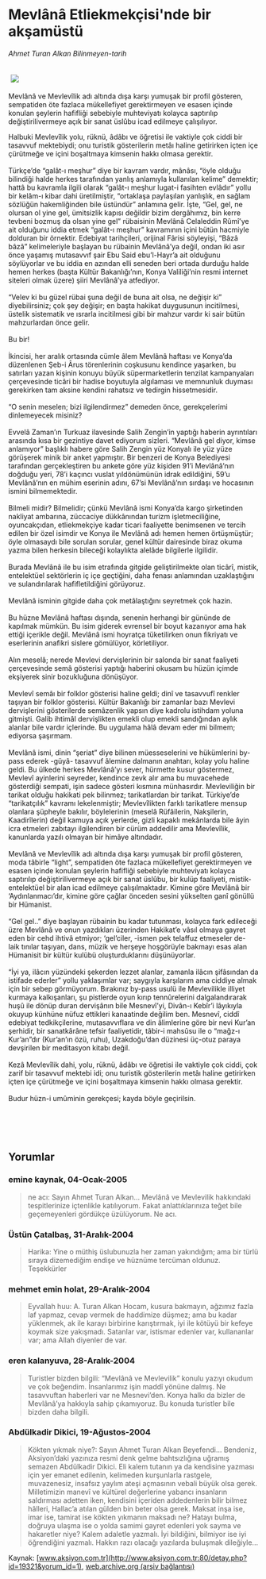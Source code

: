 # Mevlânâ Etliekmekçisi'nde bir akşamüstü

*Ahmet Turan Alkan Bilinmeyen-tarih*

<div>
 <font>
  <img border="0" height="1" src="/web/20050129204505im_/http://www.aksiyon.com.tr/images/blank.gif"/>
 </font>
 <font class="content">
  <p>
   <img border="0" hspace="5" src="http://web.archive.org/web/20050129204505im_/http://www.aksiyon.com.tr/resim/525/12.jpg" vspace="5"/>
  </p>
 </font>
 <font class="content">
  Mevlânâ ve Mevlevîlik adı altında dışa karşı yumuşak bir profil gösteren, sempatiden öte fazlaca mükellefiyet gerektirmeyen ve esasen içinde konulan şeylerin hafifliği sebebiyle muhteviyatı kolayca saptırılıp değiştirilivermeye açık bir sanat üslûbu icad edilmeye çalışılıyor.
 </font>
 <br/>
 <p>
  <font class="content">
   Halbuki Mevlevîlik yolu, rüknü, âdâbı ve öğretisi ile vaktiyle çok ciddi bir tasavvuf mektebiydi; onu turistik gösterilerin metâı haline getirirken içten içe çürütmeğe ve içini  boşaltmaya kimsenin hakkı olmasa gerektir.
   <br>
    <br>
     Türkçe’de “galât-ı meşhur” diye bir kavram vardır, mânâsı, “öyle olduğu bilindiği halde herkes tarafından yanlış anlamıyla kullanılan kelime” demektir; hattâ bu kavramla ilgili olarak “galât-ı meşhur lugat-i fasihten evlâdır” yollu bir kelâm-ı kibar dahi üretilmiştir, “ortaklaşa paylaşılan yanlışlık, en sağlam sözlüğün hakemliğinden bile üstündür” anlamına gelir. İşte, “Gel, gel, ne olursan ol yine gel, ümitsizlik kapısı değildir bizim dergâhımız, bin kerre tevbeni bozmuş da olsan yine gel” rübaisinin Mevlânâ Celaleddin Rûmî’ye ait olduğunu iddia etmek “galât-ı meşhur” kavramının içini bütün hacmiyle dolduran bir örnektir. Edebiyat tarihçileri, orijinal Fârisi söyleyişi, “Bâzâ bâzâ” kelimeleriyle başlayan bu rübainin Mevlânâ’ya değil, ondan iki asır önce yaşamış mutasavvıf şair Ebu Said ebu’l-Hayr’a ait olduğunu söylüyorlar ve bu iddia en azından elli seneden beri ortada durduğu halde hemen herkes (başta Kültür Bakanlığı’nın, Konya Valiliği’nin resmi internet siteleri olmak üzere) şiiri Mevlânâ’ya atfediyor.
     <br>
      <br>
       “Velev ki bu güzel rübai şuna değil de buna ait olsa, ne değişir ki” diyebilirsiniz; çok şey değişir; en başta hakikat duygusunun incitilmesi, üstelik sistematik ve ısrarla incitilmesi gibi bir mahzur vardır ki sair bütün mahzurlardan önce gelir.
       <br/>
       <br/>
       Bu bir!
       <br/>
       <br/>
       İkincisi, her aralık ortasında cümle âlem Mevlânâ haftası ve Konya’da düzenlenen Şeb-i Ârus törenlerinin coşkusunu kendince yaşarken, bu satırları yazan kişinin konuyu büyük süpermarketlerin tenzilat kampanyaları çerçevesinde ticâri bir hadise boyutuyla algılaması ve memnunluk duyması gerekirken tam aksine kendini rahatsız ve tedirgin hissetmesidir.
       <br/>
       <br/>
       “O senin meselen; bizi ilgilendirmez” demeden önce, gerekçelerimi dinlemeyecek misiniz?
       <br/>
       <br/>
       Evvelâ Zaman’ın Turkuaz ilavesinde Salih Zengin’in yaptığı haberin ayrıntıları arasında kısa bir gezintiye davet ediyorum sizleri. “Mevlânâ gel diyor, kimse anlamıyor” başlıklı habere göre Salih Zengin yüz Konyalı ile yüz yüze görüşerek minik bir anket yapmıştır. Bir benzeri de Konya Belediyesi tarafından gerçekleştiren bu ankete göre yüz kişiden 91’i Mevlânâ’nın doğduğu yeri, 78’i kaçıncı vuslat yıldönümünün idrak edildiğini, 59’u Mevlânâ’nın en mühim eserinin adını, 67’si Mevlânâ’nın sırdaşı ve hocasının ismini bilmemektedir.
       <br/>
       <br/>
       Bilmeli midir? Bilmelidir; çünkü Mevlânâ ismi Konya’da kargo şirketinden nakliyat ambarına, züccaciye dükkânından turizm işletmeciliğine, oyuncakçıdan, etliekmekçiye kadar ticari faaliyette benimsenen ve tercih edilen bir özel isimdir ve Konya ile Mevlânâ adı hemen hemen örtüşmüştür; öyle olmasaydı bile sorulan sorular, genel kültür dairesinde biraz okuma yazma bilen herkesin bileceği kolaylıkta alelâde bilgilerle ilgilidir.
       <br/>
       <br/>
       Burada Mevlânâ ile bu isim etrafında gitgide geliştirilmekte olan ticârî, mistik, entelektüel sektörlerin iç içe geçtiğini, daha fenası anlamından uzaklaştığını ve sulandırılarak hafifletildiğini görüyoruz.
       <br/>
       <br/>
       Mevlânâ isminin gitgide daha çok metâlaştığını seyretmek çok hazin.
       <br/>
       <br/>
       Bu hüzne Mevlânâ haftası dışında, senenin herhangi bir gününde de kapılmak mümkün. Bu isim giderek evrensel bir boyut kazanıyor ama hak ettiği içerikle değil. Mevlânâ ismi hoyratça tüketilirken onun fikriyatı ve eserlerinin anafikri sislere gömülüyor, körletiliyor.
       <br/>
       <br/>
       Alın meselâ; nerede Mevlevi dervişlerinin bir salonda bir sanat faaliyeti çerçevesinde semâ gösterisi yaptığı haberini okusam bu hüzün içimde ekşiyerek sinir bozukluğuna dönüşüyor.
       <br/>
       <br/>
       Mevlevî semâı bir folklor gösterisi haline geldi; dinî ve tasavvufî renkler taşıyan bir folklor gösterisi. Kültür Bakanlığı bir zamanlar bazı Mevlevi dervişlerini gösterilerde semâzenlik yapsın diye kadrolu istihdam yoluna gitmişti. Galib ihtimâl dervişlikten emekli olup emekli sandığından aylık alanlar bile vardır içlerinde. Bu uygulama hâlâ devam eder mi bilmem; ediyorsa şaşırmam.
       <br/>
       <br/>
       Mevlânâ ismi, dinin “şeriat” diye bilinen müesseselerini ve hükümlerini by-pass ederek -güyâ- tasavvuf âlemine dalmanın anahtarı, kolay yolu haline geldi. Bu ülkede herkes Mevlânâ’yı sever, hürmette kusur göstermez, Mevlevî ayinlerini seyreder, kendince zevk alır ama bu muvacehede gösterdiği sempati, işin sadece gösteri kısmına münhasırdır. Mevleviliğin bir tarikat olduğu hakikati pek bilinmez; tarikatlardan bir tarikat. Türkiye’de “tarikatçılık” kavramı lekelenmiştir; Mevlevîlikten farklı tarikatlere mensup olanlara şüpheyle bakılır, böylelerinin (meselâ Rüfâilerin, Nakşilerin, Kaadirîlerin) değil kamuya açık yerlerde, gizli kapaklı mekânlarda bile âyin icra etmeleri zabıtayı ilgilendiren bir cürüm addedilir ama Mevlevîlik, kanunlarda yazılı olmayan bir himâye altındadır.
       <br/>
       <br/>
       Mevlânâ ve Mevlevîlik adı altında dışa karşı yumuşak bir profil gösteren, moda tâbirle “light”, sempatiden öte fazlaca mükellefiyet gerektirmeyen ve esasen içinde konulan şeylerin hafifliği sebebiyle muhteviyatı kolayca saptırılıp değiştirilivermeye açık bir sanat üslûbu, bir kulüp faaliyeti, mistik- entelektüel bir alan icad edilmeye çalışılmaktadır. Kimine göre Mevlânâ bir ‘Aydınlanmacı’dır, kimine göre çağlar önceden sesini yükselten ganî gönüllü bir Hümanist.
       <br/>
       <br/>
       “Gel gel..” diye başlayan rübainin bu kadar tutunması, kolayca fark edileceği üzre Mevlânâ ve onun yazdıkları üzerinden Hakikat’e vâsıl olmaya gayret eden bir cehd ihtivâ etmiyor; ‘gel’ciler, -ismen pek telaffuz etmeseler de- laik tınılar taşıyan, dans, müzik ve herşeye hoşgörüyle bakmayı esas alan Hümanisit bir kültür kulübü oluşturduklarını düşünüyorlar.
       <br/>
       <br/>
       “İyi ya, ilâcın yüzündeki şekerden lezzet alanlar, zamanla ilâcın şifâsından da istifade ederler” yollu yaklaşımlar var; saygıyla karşılarım ama ciddiye almak için bir sebep görmüyorum. Bırakınız by-pass usulü ile Mevlevilikle illiyet kurmaya kalkışanları, şu pistlerde oyun kırıp tennûrelerini dalgalandırarak huşû ile dönüp duran dervişânın bile Mesnevî’yi, Divân-ı Kebîr’i lâyıkıyla okuyup künhüne nüfuz ettikleri kanaatinde değilim ben. Mesnevî, ciddî edebiyat tedkikçilerine, mutasavvıflara ve din âlimlerine göre bir nevi Kur’an şerhidir, bir sanatkârâne tefsir faaliyetidir, tâbir-i mahsûsu ile o “mağz-ı Kur’an”dır (Kur’an’ın özü, ruhu), Uzakdoğu’dan düzinesi üç-otuz paraya devşirilen bir meditasyon kitabı değil.
       <br/>
       <br/>
       Kezâ Mevlevîlik dahi, yolu, rüknü, âdâbı ve öğretisi ile vaktiyle çok ciddi, çok zarif bir tasavvuf mektebi idi; onu turistik gösterilerin metâı haline getirirken içten içe çürütmeğe ve içini boşaltmaya kimsenin hakkı olmasa gerektir.
       <br/>
       <br/>
       Budur hüzn-i umûminin gerekçesi; kayda böyle geçirilsin.
       <br/>
      </br>
     </br>
    </br>
   </br>
  </font>
 </p>
</div>


## Yorumlar

### emine kaynak, 04-Ocak-2005
> ne acı: 
> Sayın Ahmet Turan Alkan… Mevlânâ ve Mevlevilik hakkındaki tespitlerinize içtenlikle katılıyorum. Fakat anlattıklarınıza teğet bile geçemeyenleri gördükçe üzülüyorum. Ne acı.

### Üstün Çatalbaş, 31-Aralık-2004
> Harika: 
> Yine o müthiş üslubunuzla her zaman yakındığım; ama bir türlü sıraya dizemediğim endişe ve hüznüme tercüman oldunuz. Teşekkürler

### mehmet emin holat, 29-Aralık-2004
> Eyvallah huu: 
> A. Turan Alkan Hocam, kusura bakmayın, ağzımız fazla laf yapmaz, cevap vermek de haddimize düşmez; ama bu kadar yüklenmek, ak ile karayı birbirine karıştırmak, iyi ile kötüyü bir kefeye koymak size yakışmadı. Satanlar var, istismar edenler var, kullananlar var; ama Allah diyenler de var.

### eren kalanyuva, 28-Aralık-2004
> Turistler bizden bilgili: 
> “Mevlânâ ve Mevlevilik” konulu yazıyı okudum ve çok beğendim. İnsanlarımız işin maddî yönüne dalmış. Ne tasavvuftan haberleri var ne Mesnevi’den. Konya halkı da bizler de Mevlânâ’ya hakkıyla sahip çıkamıyoruz. Bu konuda turistler bile bizden daha bilgili.

### Abdülkadir Dikici, 19-Ağustos-2004
> Kökten yıkmak niye?: 
> Sayın Ahmet Turan Alkan Beyefendi... Bendeniz, Aksiyon’daki yazınıza resmi denk gelme bahtsızlığına uğramış semazen Abdülkadir Dikici. Eli kalem tutanın ya da kendisine yazması için yer emanet edilenin, kelimeden kurşunlarla rastgele, muvazenesiz, insafsız yaylım ateşi açmasının vebali büyük olsa gerek. Milletimizin manevî ve kültürel değerlerine yabancı insanların saldırması adetten iken, kendisini içeriden addedenlerin bilir bilmez hâlleri, Hallac’a atılan gülden bin beter olsa gerek. Maksat inşa ise, imar ise, tamirat ise kökten yıkmanın maksadı ne? Hatayı bulma, doğruya ulaşma ise o yolda samimi gayret edenleri yok sayma ve hakaretler niye? Kalem adaletle yazmalı. İyi bildiğini, bilmiyor ise iyi öğrendiğini yazmalı. Hakkın razı olacağı yazılarda buluşmak dileğiyle...

Kaynak: [www.aksiyon.com.tr](http://www.aksiyon.com.tr:80/detay.php?id=19321&yorum_id=1), [web.archive.org (arşiv bağlantısı)](http://web.archive.org/web/20050129204505/http://www.aksiyon.com.tr:80/detay.php?id=19321&yorum_id=1)

